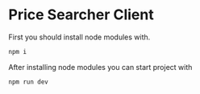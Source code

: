 # Price Searcher Client

First you should install node modules with. <br>
```bash
npm i
```
After installing node modules you can start project with
```bash
npm run dev
``` 
